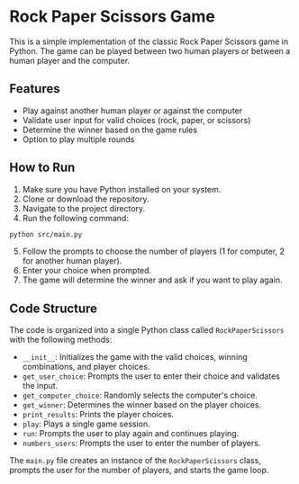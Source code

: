 
# Rock Paper Scissors Game

This is a simple implementation of the classic Rock Paper Scissors game in Python. The game can be played between two human players or between a human player and the computer.

## Features

- Play against another human player or against the computer
- Validate user input for valid choices (rock, paper, or scissors)
- Determine the winner based on the game rules
- Option to play multiple rounds

## How to Run

1. Make sure you have Python installed on your system.
2. Clone or download the repository.
3. Navigate to the project directory.
4. Run the following command:
```bash
python src/main.py
```
5. Follow the prompts to choose the number of players (1 for computer, 2 for another human player).
6. Enter your choice when prompted.
7. The game will determine the winner and ask if you want to play again.

## Code Structure

The code is organized into a single Python class called `RockPaperScissors` with the following methods:

- `__init__`: Initializes the game with the valid choices, winning combinations, and player choices.
- `get_user_choice`: Prompts the user to enter their choice and validates the input.
- `get_computer_choice`: Randomly selects the computer's choice.
- `get_winner`: Determines the winner based on the player choices.
- `print_results`: Prints the player choices.
- `play`: Plays a single game session.
- `run`: Prompts the user to play again and continues playing.
- `numbers_users`: Prompts the user to enter the number of players.

The `main.py` file creates an instance of the `RockPaperScissors` class, prompts the user for the number of players, and starts the game loop.

